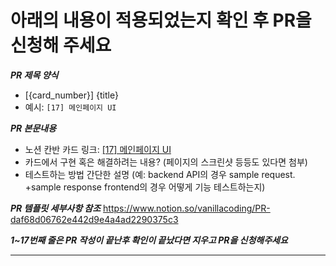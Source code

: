 # 아래의 내용이 적용되었는지 확인 후 PR을 신청해 주세요
***PR 제목 양식***
- [{card_number}] {title}
- 예시: `[17] 메인페이지 UI`

***PR 본문내용***
- 노션 칸반 카드 링크: [[17] 메인페이지 UI](https://www.notion.so/vanillacoding/584dc250d5894010b4dc0868e5e86f97?v=4e45c90442394181b72f47168ec270b7&p=7a44b4ab93a24b08a9f99cb2ab9252a4)
- 카드에서 구현 혹은 해결하려는 내용? (페이지의 스크린샷 등등도 있다면 첨부)
- 테스트하는 방법 간단한 설명
  (예: backend API의 경우 sample request. +sample response
      frontend의 경우 어떻게 기능 테스트하는지)

***PR 템플릿 세부사항 참조***
https://www.notion.so/vanillacoding/PR-daf68d06762e442d9e4a4ad2290375c3

***1~17번째 줄은 PR 작성이 끝난후 확인이 끝났다면 지우고 PR을 신청해주세요*** 
***
